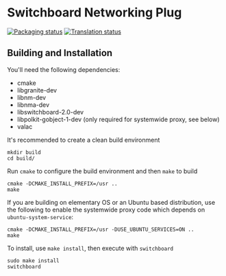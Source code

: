# Switchboard Networking Plug
[![Packaging status](https://repology.org/badge/tiny-repos/switchboard-plug-networking.svg)](https://repology.org/metapackage/switchboard-plug-networking)
[![Translation status](https://l10n.elementary.io/widgets/switchboard/switchboard-plug-networking/svg-badge.svg)](https://l10n.elementary.io/projects/switchboard/switchboard-plug-networking/?utm_source=widget)

## Building and Installation

You'll need the following dependencies:

* cmake
* libgranite-dev
* libnm-dev
* libnma-dev
* libswitchboard-2.0-dev
* libpolkit-gobject-1-dev (only required for systemwide proxy, see below)
* valac

It's recommended to create a clean build environment

    mkdir build
    cd build/

Run `cmake` to configure the build environment and then `make` to build

    cmake -DCMAKE_INSTALL_PREFIX=/usr ..
    make

If you are building on elementary OS or an Ubuntu based distribution, use the following to enable the systemwide proxy code which depends on `ubuntu-system-service`:

    cmake -DCMAKE_INSTALL_PREFIX=/usr -DUSE_UBUNTU_SERVICES=ON ..
    make

To install, use `make install`, then execute with `switchboard`

    sudo make install
    switchboard
